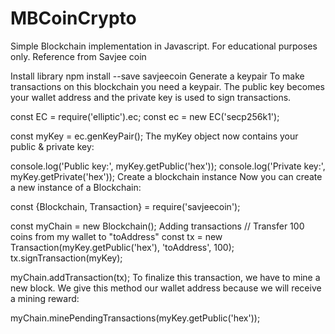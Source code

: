# MBCoinCrypto
Simple Blockchain implementation in Javascript. For educational purposes only. Reference from Savjee coin


Install library
npm install --save savjeecoin
Generate a keypair
To make transactions on this blockchain you need a keypair. The public key becomes your wallet address and the private key is used to sign transactions.

const EC = require('elliptic').ec;
const ec = new EC('secp256k1');

const myKey = ec.genKeyPair();
The myKey object now contains your public & private key:

console.log('Public key:', myKey.getPublic('hex'));
console.log('Private key:', myKey.getPrivate('hex'));
Create a blockchain instance
Now you can create a new instance of a Blockchain:

const {Blockchain, Transaction} = require('savjeecoin');

const myChain = new Blockchain();
Adding transactions
// Transfer 100 coins from my wallet to "toAddress"
const tx = new Transaction(myKey.getPublic('hex'), 'toAddress', 100);
tx.signTransaction(myKey);

myChain.addTransaction(tx);
To finalize this transaction, we have to mine a new block. We give this method our wallet address because we will receive a mining reward:

myChain.minePendingTransactions(myKey.getPublic('hex'));
